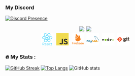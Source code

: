 ### My Discord
[![Discord Presence](https://lanyard.cnrad.dev/api/503470783213993987)](https://discord.com/users/503470783213993987)
<div id="header" align="center" style="font-size: 20px">
<!-- <img src="https://media4.giphy.com/media/HwBlFQZFcAoUcPHZdX/giphy.gif?cid=ecf05e47kpe1gxtyrpfaq427e75p7u9zx0pqsru29wqwl3pr&rid=giphy.gif&ct=s"></img> -->
<img src="https://img.shields.io/website?down_message=is%20down&label=yourauth.vn&style=flat-square&up_message=is%20up&url=https%3A%2F%2Fyourauth.vn"></img>
<img src="https://img.shields.io/discord/890741284745138226?style=flat-squarehttps://img.shields.io/discord/890741284745138226?style=flat-square"></img>
</div>
<div align="center">
  <img src="https://github.com/devicons/devicon/blob/master/icons/react/react-original-wordmark.svg" title="React" alt="React" width="40" height="40"/>&nbsp;
  <img src="https://github.com/devicons/devicon/blob/master/icons/javascript/javascript-original.svg" title="JavaScript" alt="JavaScript" width="40" height="40"/>&nbsp;
  <img src="https://github.com/devicons/devicon/blob/master/icons/firebase/firebase-plain-wordmark.svg" title="Firebase" alt="Firebase" width="40" height="40"/>&nbsp;
  <img src="https://github.com/devicons/devicon/blob/master/icons/mysql/mysql-original-wordmark.svg" title="MySQL"  alt="MySQL" width="40" height="40"/>&nbsp;
  <img src="https://github.com/devicons/devicon/blob/master/icons/nodejs/nodejs-original-wordmark.svg" title="NodeJS" alt="NodeJS" width="40" height="40"/>&nbsp;
  <img src="https://github.com/devicons/devicon/blob/master/icons/git/git-original-wordmark.svg" title="Git" **alt="Git" width="40" height="40"/>
</div>

### :fire: My Stats :
[![GitHub Streak](http://github-readme-streak-stats.herokuapp.com?user=duyneuser-dev&theme=dark&background=000000)](https://git.io/streak-stats)
[![Top Langs](https://github-readme-stats.vercel.app/api/top-langs/?username=duyneuser-dev)](https://github.com/duyneuser-dev/github-readme-stats)
![GitHub stats](https://github-readme-stats.vercel.app/api?username=duyneuser-dev&show_icons=true&theme=transparent)
